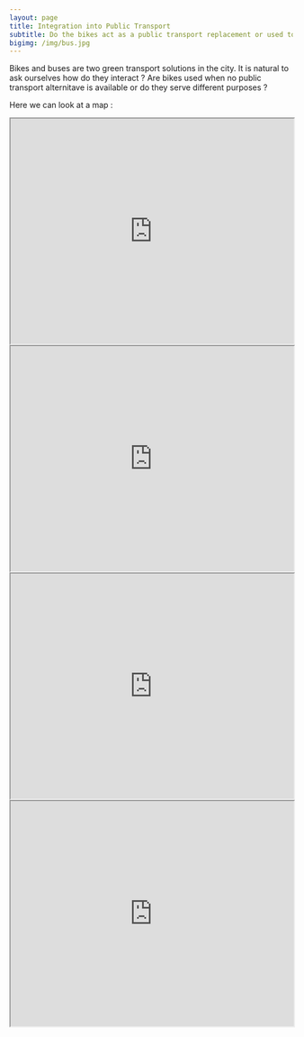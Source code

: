 ```yaml
---
layout: page
title: Integration into Public Transport
subtitle: Do the bikes act as a public transport replacement or used to fill the gaps?
bigimg: /img/bus.jpg
---
```


Bikes and buses are two green transport solutions in the city. It is natural to ask ourselves how do they interact ? 
Are bikes used when no public transport alternitave is available or do they serve different purposes ?


Here we can look at a map :
<iframe src="https://daviskia.github.io/maps/public_transport/Matching_Bixi_Stations_HeatMap-with_Metro_Lines.html" width="100%" height="400px"></iframe>

<iframe src="https://daviskia.github.io/maps/public_transport/Matching_Bixi_Stations_HeatMap_with_Bus_Lines.html" width="100%" height="400px"></iframe>

<iframe src="https://daviskia.github.io/maps/public_transport/metro_routes.html" width="100%" height="400px"></iframe>

<iframe src="https://daviskia.github.io/maps/public_transport/bus_routes.html" width="100%" height="400px"></iframe>